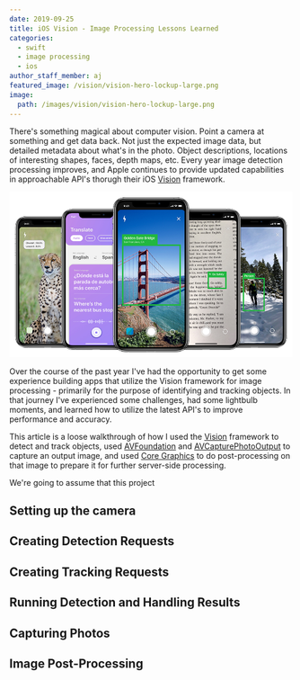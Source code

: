 ```yaml
---
date: 2019-09-25
title: iOS Vision - Image Processing Lessons Learned
categories:
  - swift
  - image processing
  - ios
author_staff_member: aj
featured_image: /vision/vision-hero-lockup-large.png
image:
  path: /images/vision/vision-hero-lockup-large.png
---
```


There's something magical about computer vision. Point a camera at something and get data back. Not just the expected image data, but detailed metadata about what's in the photo. Object descriptions, locations of interesting shapes, faces, depth maps, etc. Every year image detection processing improves, and Apple continues to provide updated capabilities in approachable API's thorugh their iOS [Vision](https://developer.apple.com/documentation/vision) framework.

![vision hero image](/images/vision/vision-hero-lockup-large.png)

Over the course of the past year I've had the opportunity to get some experience building apps that utilize the Vision framework for image processing - primarily for the purpose of identifying and tracking objects. In that journey I've experienced some challenges, had some lightbulb moments, and learned how to utilize the latest API's to improve performance and accuracy.

This article is a loose walkthrough of how I used the [Vision](https://developer.apple.com/documentation/vision) framework to detect and track objects, used [AVFoundation](https://developer.apple.com/documentation/avfoundation) and [AVCapturePhotoOutput](https://developer.apple.com/documentation/avfoundation/avcapturephotooutput) to capture an output image, and used [Core Graphics](https://developer.apple.com/documentation/coregraphics) to do post-processing on that image to prepare it for further server-side processing.

We're going to assume that this project

## Setting up the camera

## Creating Detection Requests

## Creating Tracking Requests

## Running Detection and Handling Results

## Capturing Photos

## Image Post-Processing
